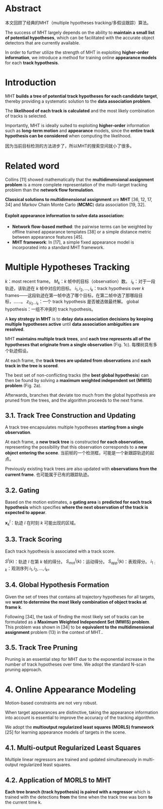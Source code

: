 # Abstract

本文回顾了经典的MHT（multiple hypotheses tracking/多假设跟踪）算法。

The success of MHT largely depends on the ability to **maintain a small list of potential hypotheses**, which can be facilitated with the accurate object detectors that are  currently available.

In order to further utilize the strength of MHT in exploiting **higher-order information**, we introduce a method for training online **appearance models** for each **track hypothesis**.

# Introduction

MHT **builds a tree of potential track hypotheses for each candidate target**, thereby providing a systematic solution to the **data association problem**.

The **likelihood of each track is calculated** and the most  likely combination of tracks is selected.

Importantly, MHT is ideally suited to exploiting **higher-order** information such as **long-term motion** and **appearance** models, since the **entire track hypothesis can be considered** when computing the likelihood.

因为当前目标检测的方法进步了，所以MHT的搜索空间就小了很多。

# Related word

Collins [11] showed mathematically that the **multidimensional assignment problem** is a more complete representation of the multi-target tracking problem than the **network flow formulation**.

**Classical solutions to multidimensional assignment** are **MHT** [36, 12, 17, 34] and Markov Chain Monte Carlo  (**MCMC**) data association [19, 32].

#### Exploit appearance information to solve data association:

- **Network flow-based method**: the pairwise terms can be weighted by offline trained appearance templates [38] or a simple distance metric between appearance features [45].
- **MHT framework**: In [17], a simple fixed appearance model is incorporated into a standard
  MHT framework. 

# Multiple Hypotheses Tracking

$k$：most recent frame。
$M_{k}$：$k$ 帧中的目标（observation）数。
$i_{k}$：对于一段轨迹，该轨迹在 $k$ 帧中对应的目标。
$i_{1}, i_{2}, ..., i_{k}$：track hypothesis over $k$ frames——这段轨迹在第一帧中选了哪个目标，在第二帧中选了那哪段目标，……。
$z_{i_{i}i_{2}...i_{k}}$：一个 track hypothesis 是否被选做最终解。
global hypothesis：一组不冲突的 track hypothesis。

A **key strategy in MHT** is to **delay data association decisions by keeping multiple hypotheses active** until **data association ambiguities are resolved**.

MHT **maintains multiple track trees**, and **each tree represents all of the hypotheses that originate from a single observation** (Fig. 1c). 每棵树具有多个轨迹假设。

At each frame, the **track trees are updated from observations** and **each track in the tree is scored**.

The best set of non-conflicting tracks (the **best global hypothesis**) can then  be found by solving a **maximum weighted independent set (MWIS) problem** (Fig. 2a).

Afterwards, branches that deviate too much from the global hypothesis are pruned from the trees,  and the algorithm proceeds to the next frame.

## 3.1. Track Tree Construction and Updating

A track tree encapsulates multiple hypotheses **starting from a single observation**.

At each frame, a **new track tree** is constructed **for each observation**, representing the possibility that this observation corresponds to a **new object entering the scene**. 当前帧的一个检测框，可能是一个新跟踪轨迹的起点。

Previously existing track trees are also updated with **observations from the current frame**. 也可能属于已有的跟踪轨迹。

## 3.2. Gating

Based on the motion estimates, a **gating area** is **predicted for each track hypothesis** which specifies **where the next observation of the track is expected to appear**.

$\mathbf{x}_{k}^{l}$：轨迹 $l$ 在时刻 $k$ 可能出现的区域。

## 3.3. Track Scoring

Each track hypothesis is associated with a track score.

$S^{l}(k)$：轨迹 $l$ 在第 $k$ 帧的得分。
$S_{mot}^{l}(k)$：运动得分。
$S_{app}^{l}(k)$：表观得分。
$i_{1:k}$：观测序列 $i_{1}, i_{2}, ..., i_{k}$。

## 3.4. Global Hypothesis Formation

Given the set of trees that contains all trajectory hypotheses for all targets, we **want to determine the most likely combination of object tracks at frame k**.

Following [34], the task of finding the most likely set of tracks can be formulated as a **Maximum Weighted Independent Set (MWIS) problem**. This problem was shown in [34] to be **equivalent to the multidimensional assignment** problem (13) in the context of MHT..

## 3.5. Track Tree Pruning

Pruning is an essential step for MHT due to the exponential increase in the number of track hypotheses over time.  We adopt the standard N-scan pruning approach.

# 4. Online Appearance Modeling

Motion-based  constraints are not very robust.

When target appearances are distinctive, taking the appearance information into account is essential to improve the accuracy of the tracking algorithm.

We adopt the **multioutput regularized least squares (MORLS) framework** [25] for learning appearance models of targets in the scene.

## 4.1. Multi-output Regularized Least Squares

Multiple linear regressors are trained and updated simultaneously in multi-output regularized least squares.

## 4.2. Application of MORLS to MHT

**Each tree branch (track hypothesis) is paired with a regressor** which is trained with the detections **from** the time when the track tree was born **to** the current time k.